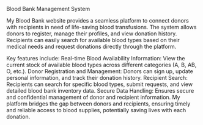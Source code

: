 Blood Bank Management System

My Blood Bank website provides a seamless platform to connect donors with recipients in need of life-saving blood transfusions. The system allows donors to register, manage their profiles, and view donation history. Recipients can easily search for available blood types based on their medical needs and request donations directly through the platform.

Key features include:
Real-time Blood Availability Information: View the current stock of available blood types across different categories (A, B, AB, O, etc.).
Donor Registration and Management: Donors can sign up, update personal information, and track their donation history.
Recipient Search: Recipients can search for specific blood types, submit requests, and view detailed blood bank inventory data.
Secure Data Handling: Ensures secure and confidential management of donor and recipient information.
My platform bridges the gap between donors and recipients, ensuring timely and reliable access to blood supplies, potentially saving lives with each donation.
